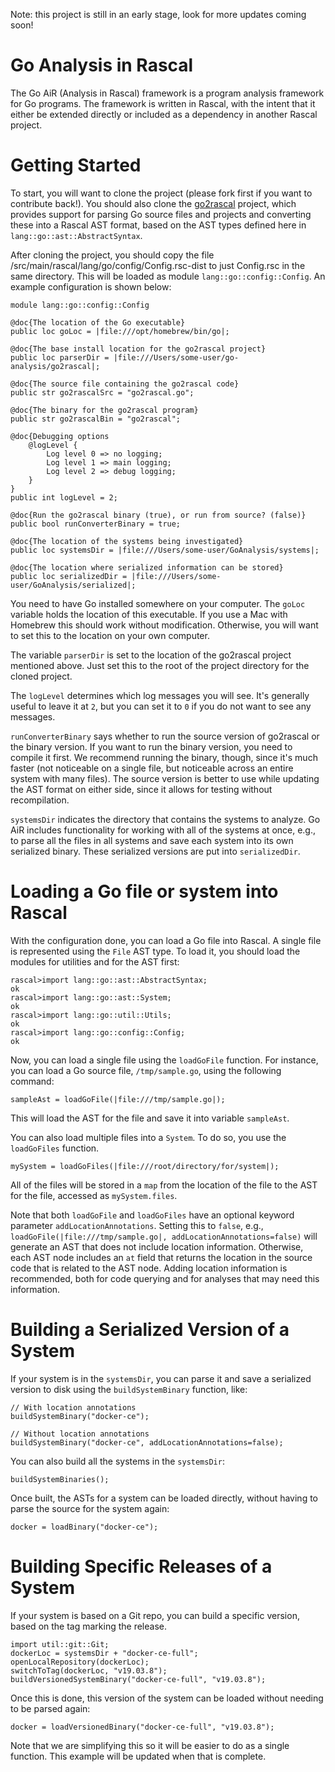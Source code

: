 Note: this project is still in an early stage, look for more updates coming soon!

# Go Analysis in Rascal

The Go AiR (Analysis in Rascal) framework is a program analysis framework for Go programs. The framework is written in Rascal, with the intent that it either be extended directly or included as a dependency in another Rascal project.

# Getting Started

To start, you will want to clone the project (please fork first if you want to contribute back!). You should also clone the [go2rascal](https://github.com/PLSE-Lab/go2rascal) project, which provides support for parsing Go source files and projects and converting these into a Rascal AST format, based on the AST types defined here in `lang::go::ast::AbstractSyntax`.

After cloning the project, you should copy the file /src/main/rascal/lang/go/config/Config.rsc-dist to just Config.rsc in the same directory. This will be loaded as module `lang::go::config::Config`. An example configuration is shown below:

```
module lang::go::config::Config

@doc{The location of the Go executable}
public loc goLoc = |file:///opt/homebrew/bin/go|;

@doc{The base install location for the go2rascal project}
public loc parserDir = |file:///Users/some-user/go-analysis/go2rascal|;

@doc{The source file containing the go2rascal code}
public str go2rascalSrc = "go2rascal.go";

@doc{The binary for the go2rascal program}
public str go2rascalBin = "go2rascal";

@doc{Debugging options
	@logLevel {
		Log level 0 => no logging;
		Log level 1 => main logging;
		Log level 2 => debug logging;
	}
}
public int logLevel = 2;

@doc{Run the go2rascal binary (true), or run from source? (false)}
public bool runConverterBinary = true;

@doc{The location of the systems being investigated}
public loc systemsDir = |file:///Users/some-user/GoAnalysis/systems|;

@doc{The location where serialized information can be stored}
public loc serializedDir = |file:///Users/some-user/GoAnalysis/serialized|;
```

You need to have Go installed somewhere on your computer. The `goLoc` variable holds the location of this executable. If you use a Mac with Homebrew this should work without modification. Otherwise, you will want to set this to the location on your own computer.

The variable `parserDir` is set to the location of the go2rascal project mentioned above. Just set this to the root of the project directory for the cloned project.

The `logLevel` determines which log messages you will see. It's generally useful to leave it at `2`, but you can set it to `0` if you do not want to see any messages.

`runConverterBinary` says whether to run the source version of go2rascal or the binary version. If you want to run the binary version, you need to compile it first. We recommend running the binary, though, since it's much faster (not noticeable on a single file, but noticeable across an entire system with many files). The source version is better to use while updating the AST format on either side, since it allows for testing without recompilation.

`systemsDir` indicates the directory that contains the systems to analyze. Go AiR includes functionality for working with all of the systems at once, e.g., to parse all the files in all systems and save each system into its own serialized binary. These serialized versions are put into `serializedDir`.

# Loading a Go file or system into Rascal

With the configuration done, you can load a Go file into Rascal. A single file is represented using the `File` AST type. To load it, you should load the modules for utilities and for the AST first:

```
rascal>import lang::go::ast::AbstractSyntax;
ok
rascal>import lang::go::ast::System;
ok
rascal>import lang::go::util::Utils;
ok
rascal>import lang::go::config::Config;
ok
```

Now, you can load a single file using the `loadGoFile` function. For instance, you can load a Go source file, `/tmp/sample.go`, using the following command:

```
sampleAst = loadGoFile(|file:///tmp/sample.go|);
```

This will load the AST for the file and save it into variable `sampleAst`.

You can also load multiple files into a `System`. To do so, you use the `loadGoFiles` function.

```
mySystem = loadGoFiles(|file:///root/directory/for/system|);
```

All of the files will be stored in a `map` from the location of the file to the AST for the file,
accessed as `mySystem.files`.

Note that both `loadGoFile` and `loadGoFiles` have an optional keyword parameter `addLocationAnnotations`. Setting this to `false`, e.g., `loadGoFile(|file:///tmp/sample.go|, addLocationAnnotations=false)` will generate an AST that does not include location information. Otherwise, each AST node includes an `at` field that returns the location in the source code that is related to the AST node. Adding location information is recommended, both for code querying and for analyses that may need this information. 

# Building a Serialized Version of a System

If your system is in the `systemsDir`, you can parse it and save a serialized version to disk using the `buildSystemBinary` function, like:

```
// With location annotations
buildSystemBinary("docker-ce");

// Without location annotations
buildSystemBinary("docker-ce", addLocationAnnotations=false);
```

You can also build all the systems in the `systemsDir`:

```
buildSystemBinaries();
```

Once built, the ASTs for a system can be loaded directly, without having to parse the source for the system again:

```
docker = loadBinary("docker-ce");
```

# Building Specific Releases of a System

If your system is based on a Git repo, you can build a specific version, based on the tag marking the release. 

```
import util::git::Git;
dockerLoc = systemsDir + "docker-ce-full";
openLocalRepository(dockerLoc);
switchToTag(dockerLoc, "v19.03.8");
buildVersionedSystemBinary("docker-ce-full", "v19.03.8");
```

Once this is done, this version of the system can be loaded without needing to be parsed again:

```
docker = loadVersionedBinary("docker-ce-full", "v19.03.8");
```

Note that we are simplifying this so it will be easier to do as a single function. This example will be updated when that is complete.

